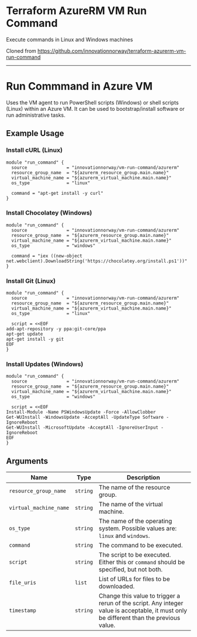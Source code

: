 # Terraform AzureRM VM Run Command
Execute commands in Linux and Windows machines

Cloned from https://github.com/innovationnorway/terraform-azurerm-vm-run-command

-----------

# Run Commmand in Azure VM

Uses the VM agent to run PowerShell scripts (Windows) or shell scripts (Linux) within an Azure VM. It can be used to bootstrap/install software or run administrative tasks.

## Example Usage

### Install cURL (Linux)

```hcl
module "run_command" {
  source               = "innovationnorway/vm-run-command/azurerm"
  resource_group_name  = "${azurerm_resource_group.main.name}"
  virtual_machine_name = "${azurerm_virtual_machine.main.name}"
  os_type              = "linux"

  command = "apt-get install -y curl"
}
```

### Install Chocolatey (Windows)

```hcl
module "run_command" {
  source               = "innovationnorway/vm-run-command/azurerm"
  resource_group_name  = "${azurerm_resource_group.main.name}"
  virtual_machine_name = "${azurerm_virtual_machine.main.name}"
  os_type              = "windows"

  command = "iex ((new-object net.webclient).DownloadString('https://chocolatey.org/install.ps1'))"
}
```

### Install Git (Linux)

```hcl
module "run_command" {
  source               = "innovationnorway/vm-run-command/azurerm"
  resource_group_name  = "${azurerm_resource_group.main.name}"
  virtual_machine_name = "${azurerm_virtual_machine.main.name}"
  os_type              = "linux"

  script = <<EOF
add-apt-repository -y ppa:git-core/ppa
apt-get update
apt-get install -y git
EOF
}
```

### Install Updates (Windows)

```hcl
module "run_command" {
  source               = "innovationnorway/vm-run-command/azurerm"
  resource_group_name  = "${azurerm_resource_group.main.name}"
  virtual_machine_name = "${azurerm_virtual_machine.main.name}"
  os_type              = "windows"

  script = <<EOF
Install-Module -Name PSWindowsUpdate -Force -AllowClobber
Get-WUInstall -WindowsUpdate -AcceptAll -UpdateType Software -IgnoreReboot
Get-WUInstall -MicrosoftUpdate -AcceptAll -IgnoreUserInput -IgnoreReboot
EOF
}
```

## Arguments

| Name | Type | Description |
| --- | --- | --- |
| `resource_group_name` | `string` | The name of the resource group. |
| `virtual_machine_name` | `string` | The name of the virtual machine. |
| `os_type` | `string` | The name of the operating system. Possible values are: `linux` and `windows`. |
| `command` | `string` | The command to be executed. |
| `script` | `string` | The script to be executed. Either this or `command` should be specified, but not both. |
| `file_uris` | `list` | List of URLs for files to be downloaded. |
| `timestamp` | `string` | Change this value to trigger a rerun of the script. Any integer value is acceptable, it must only be different than the previous value. |
